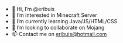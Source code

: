- 👋 Hi, I’m @eribuis
- 👀 I’m interested in Minecraft Server
- 🌱 I’m currently learning Java/JS/HTML/CSS
- 💞️ I’m looking to collaborate on Mojang
- 📫 Contact me on eribuis@hotmail.com

<!---
eribuis/eribuis is a ✨ special ✨ repository because its `README.md` (this file) appears on your GitHub profile.
You can click the Preview link to take a look at your changes.
--->
